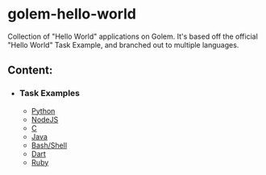 # golem-hello-world
Collection of "Hello World" applications on Golem. It's based off the official "Hello World" Task Example, and branched out to multiple languages.

## Content:
 - ### Task Examples
   - [Python](https://github.com/figurestudios/golem-hello-world/tree/main/golem-hello-world-py)
   - [NodeJS](https://github.com/figurestudios/golem-hello-world/tree/main/golem-hello-world-js)
   - [C](https://github.com/figurestudios/golem-hello-world/tree/main/golem-hello-world-c)
   - [Java](https://github.com/figurestudios/golem-hello-world/tree/main/golem-hello-world-java)
   - [Bash/Shell](https://github.com/figurestudios/golem-hello-world/tree/main/golem-hello-world-bash)
   - [Dart](https://github.com/figurestudios/golem-hello-world/tree/main/golem-hello-world-dart)
   - [Ruby](https://github.com/figurestudios/golem-hello-world/tree/main/golem-hello-world-ruby)
